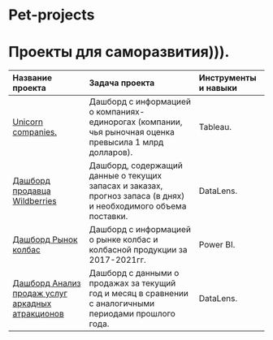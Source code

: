 # Pet-projects

# Проекты для саморазвития))).
| Название проекта| Задача проекта| Инструменты и навыки|
|:----------------|:---------------|:------------------|
|[Unicorn companies.](https://github.com/OlyaStepanenko/Pet-projects/tree/main/unicorn_companies)|Дашборд с информацией о компаниях-единорогах (компании, чья рыночная оценка превысила 1 млрд долларов).| Tableau.|
|[Дашборд продавца Wildberries](https://github.com/OlyaStepanenko/Pet-projects/tree/main/wildberries_seller's_dashboard)|Дашборд, содержащий данные о текущих запасах и заказах, прогноз запаса  (в днях) и необходимого объема поставки.| DataLens.|
|[Дашборд Рынок колбас](https://github.com/OlyaStepanenko/Pet-projects/tree/main/sausage_market)|Дашборд с информацией о рынке колбас и колбасной продукции за 2017-2021гг.| Power BI.|
|[Дашборд Анализ продаж услуг аркадных атракционов](https://github.com/OlyaStepanenko/Pet-projects/tree/main/sausage_market)|Дашборд с данными о продажах за текущий год и месяц в сравнении с аналогичными периодами прошлого года.| DataLens.|
